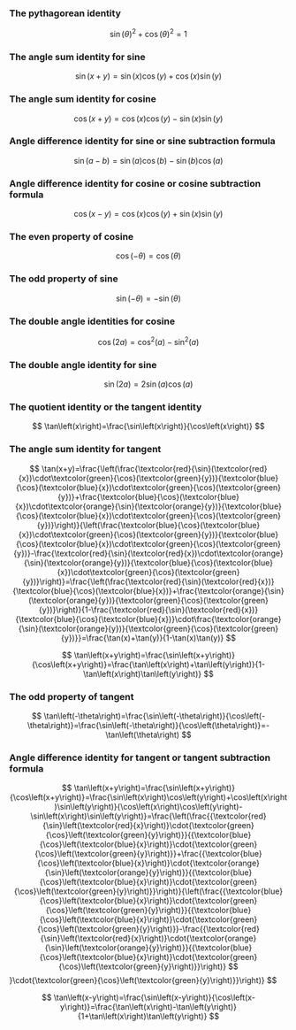 ### The pythagorean identity
$$ \sin\left(\theta\right)^2+\cos\left(\theta\right)^2=1 $$

### The angle sum identity for sine
$$ \sin\left(x+y\right)=\sin\left(x\right)\cos\left(y\right)+\cos\left(x\right)\sin\left(y\right) $$

### The angle sum identity for cosine
$$ \cos\left(x+y\right)=\cos\left(x\right)\cos\left(y\right)-\sin\left(x\right)\sin\left(y\right) $$

### Angle difference identity for sine or sine subtraction formula
$$ \sin\left(a-b\right)=\sin\left(a\right)\cos\left(b\right)-\sin\left(b\right)\cos\left(a\right) $$

### Angle difference identity for cosine or cosine subtraction formula
$$ \cos\left(x-y\right)=\cos\left(x\right)\cos\left(y\right)+\sin\left(x\right)\sin\left(y\right) $$

### The even property of cosine
$$ \cos\left(-\theta\right)=\cos\left(\theta\right) $$

### The odd property of sine
$$ \sin\left(-\theta\right)=-\sin\left(\theta\right) $$

### The double angle identities for cosine
$$ \cos\left(2a\right)=\cos^2\left(a\right)-\sin^2\left(a\right) $$

### The double angle identity for sine
$$ \sin\left(2a\right)=2\sin\left(a\right)\cos\left(a\right) $$

### The quotient identity or the tangent identity
$$ \tan\left(x\right)=\frac{\sin\left(x\right)}{\cos\left(x\right)} $$

### The angle sum identity for tangent


$$ \tan(x+y)=\frac{\left(\frac{\textcolor{red}{\sin}(\textcolor{red}{x})\cdot\textcolor{green}{\cos}(\textcolor{green}{y})}{\textcolor{blue}{\cos}(\textcolor{blue}{x})\cdot\textcolor{green}{\cos}(\textcolor{green}{y})}+\frac{\textcolor{blue}{\cos}(\textcolor{blue}{x})\cdot\textcolor{orange}{\sin}(\textcolor{orange}{y})}{\textcolor{blue}{\cos}(\textcolor{blue}{x})\cdot\textcolor{green}{\cos}(\textcolor{green}{y})}\right)}{\left(\frac{\textcolor{blue}{\cos}(\textcolor{blue}{x})\cdot\textcolor{green}{\cos}(\textcolor{green}{y})}{\textcolor{blue}{\cos}(\textcolor{blue}{x})\cdot\textcolor{green}{\cos}(\textcolor{green}{y})}-\frac{\textcolor{red}{\sin}(\textcolor{red}{x})\cdot\textcolor{orange}{\sin}(\textcolor{orange}{y})}{\textcolor{blue}{\cos}(\textcolor{blue}{x})\cdot\textcolor{green}{\cos}(\textcolor{green}{y})}\right)}=\frac{\left(\frac{\textcolor{red}{\sin}(\textcolor{red}{x})}{\textcolor{blue}{\cos}(\textcolor{blue}{x})}+\frac{\textcolor{orange}{\sin}(\textcolor{orange}{y})}{\textcolor{green}{\cos}(\textcolor{green}{y})}\right)}{1-\frac{\textcolor{red}{\sin}(\textcolor{red}{x})}{\textcolor{blue}{\cos}(\textcolor{blue}{x})}\cdot\frac{\textcolor{orange}{\sin}(\textcolor{orange}{y})}{\textcolor{green}{\cos}(\textcolor{green}{y})}}=\frac{\tan(x)+\tan(y)}{1-\tan(x)\tan(y)} $$


$$ \tan\left(x+y\right)=\frac{\sin\left(x+y\right)}{\cos\left(x+y\right)}=\frac{\tan\left(x\right)+\tan\left(y\right)}{1-\tan\left(x\right)\tan\left(y\right)} $$

### The odd property of tangent
$$ \tan\left(-\theta\right)=\frac{\sin\left(-\theta\right)}{\cos\left(-\theta\right)}=\frac{\sin\left(-\theta\right)}{\cos\left(\theta\right)}=-\tan\left(\theta\right) $$

### Angle difference identity for tangent or tangent subtraction formula


$$ \tan\left(x+y\right)=\frac{\sin\left(x+y\right)}{\cos\left(x+y\right)}=\frac{\sin\left(x\right)\cos\left(y\right)+\cos\left(x\right)\sin\left(y\right)}{\cos\left(x\right)\cos\left(y\right)-\sin\left(x\right)\sin\left(y\right)}=\frac{\left(\frac{{\textcolor{red}{\sin}\left(\textcolor{red}{x}\right)}\cdot{\textcolor{green}{\cos}\left(\textcolor{green}{y}\right)}}{{\textcolor{blue}{\cos}\left(\textcolor{blue}{x}\right)}\cdot{\textcolor{green}{\cos}\left(\textcolor{green}{y}\right)}}+\frac{{\textcolor{blue}{\cos}\left(\textcolor{blue}{x}\right)}\cdot{\textcolor{orange}{\sin}\left(\textcolor{orange}{y}\right)}}{{\textcolor{blue}{\cos}\left(\textcolor{blue}{x}\right)}\cdot{\textcolor{green}{\cos}\left(\textcolor{green}{y}\right)}}\right)}{\left(\frac{{\textcolor{blue}{\cos}\left(\textcolor{blue}{x}\right)}\cdot{\textcolor{green}{\cos}\left(\textcolor{green}{y}\right)}}{{\textcolor{blue}{\cos}\left(\textcolor{blue}{x}\right)}\cdot{\textcolor{green}{\cos}\left(\textcolor{green}{y}\right)}}-\frac{{\textcolor{red}{\sin}\left(\textcolor{red}{x}\right)}\cdot{\textcolor{orange}{\sin}\left(\textcolor{orange}{y}\right)}}{{\textcolor{blue}{\cos}\left(\textcolor{blue}{x}\right)}\cdot{\textcolor{green}{\cos}\left(\textcolor{green}{y}\right)}}\right)}
 $$}\cdot{\textcolor{green}{\cos}\left(\textcolor{green}{y}\right)}}\right)} $$

$$ \tan\left(x-y\right)=\frac{\sin\left(x-y\right)}{\cos\left(x-y\right)}=\frac{\tan\left(x\right)-\tan\left(y\right)}{1+\tan\left(x\right)\tan\left(y\right)} $$